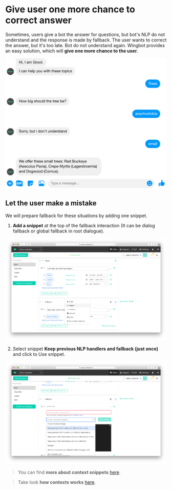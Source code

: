 # Give user one more chance to correct answer

Sometimes, users give a bot the answer for questions, but bot's NLP do not understand and the response is made by fallback. The user wants to correct the answer, but it's too late. Bot do not understand again. Wingbot provides an easy solution, which will **give one more chance to the user**.
 

![conversation example](./image1.png)

## Let the user make a mistake
We will prepare fallback for these situations by adding one snippet.


1. **Add a snippet** at the top of the fallback interaction (It can be dialog fallback or global fallback in root dialogue).

![add fallback](./image_2.png)

2. Select snippet **Keep previous NLP handlers and fallback (just once)** and click to Use snippet.

![add message](./image_3.png)


> You can find **more about context snippets** [here](./../HelpersForKeepingUserInContext/snippetsForContext.html).

> Take look **how contexts works** [here](./../keepUserInContext/keepUserInContext.html).
